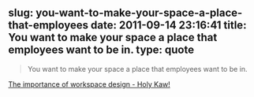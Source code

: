slug: you-want-to-make-your-space-a-place-that-employees
date: 2011-09-14 23:16:41
title: You want to make your space a place that employees want to be in.
type: quote
---

> You want to make your space a place that employees want to be in.

[The importance of workspace design - Holy Kaw!](http://holykaw.alltop.com/the-importance-of-workspace-design)
